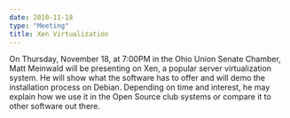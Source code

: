 ```yaml
---
date: 2010-11-18
type: "Meeting"
title: Xen Virtualization
---
```

On Thursday, November 18, at 7:00PM in the Ohio Union Senate Chamber, Matt Meinwald will be presenting on Xen, a popular server virtualization system.  He will show what the software has to offer and will demo the installation process on Debian. Depending on time and interest, he may explain how we use it in the Open Source club systems or compare it to other software out there.
